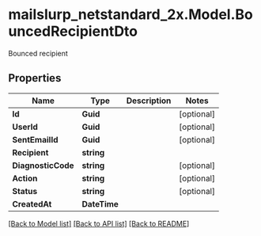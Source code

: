 # mailslurp_netstandard_2x.Model.BouncedRecipientDto
Bounced recipient

## Properties

Name | Type | Description | Notes
------------ | ------------- | ------------- | -------------
**Id** | **Guid** |  | [optional] 
**UserId** | **Guid** |  | [optional] 
**SentEmailId** | **Guid** |  | [optional] 
**Recipient** | **string** |  | 
**DiagnosticCode** | **string** |  | [optional] 
**Action** | **string** |  | [optional] 
**Status** | **string** |  | [optional] 
**CreatedAt** | **DateTime** |  | 

[[Back to Model list]](../README#documentation-for-models) [[Back to API list]](../README#documentation-for-api-endpoints) [[Back to README]](../README)

